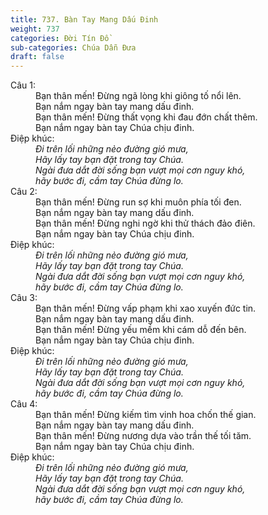 ```yaml
---
title: 737. Bàn Tay Mang Dấu Đinh
weight: 737
categories: Đời Tín Đồ
sub-categories: Chúa Dẫn Đưa
draft: false
---
```

<dl><dt>Câu 1:</dt><dd data-verse="1">Bạn thân mến! Đừng ngã lòng khi giông tố nổi lên. <br/>Bạn nắm ngay bàn tay mang dấu đinh. <br/>Bạn thân mến! Đừng thất vọng khi đau đớn chất thêm. <br/>Bạn nắm ngay bàn tay Chúa chịu đinh. </dd><dt>Điệp khúc:</dt><dd data-chorus="1"><em>Đi trên lối những nẻo đường gió mưa, <br/>Hãy lấy tay bạn đặt trong tay Chúa. <br/>Ngài đưa dắt đời sống bạn vượt mọi cơn nguy khó, <br/>hãy bước đi, cầm tay Chúa đừng lo. </em></dd><dt>Câu 2:</dt><dd data-verse="2">Bạn thân mến! Đừng run sợ khi muôn phía tối đen. <br/>Bạn nắm ngay bàn tay mang dấu đinh. <br/>Bạn thân mến! Đừng nghi ngờ khi thử thách đảo điên. <br/>Bạn nắm ngay bàn tay Chúa chịu đinh. </dd><dt>Điệp khúc:</dt><dd data-chorus="1"><em>Đi trên lối những nẻo đường gió mưa, <br/>Hãy lấy tay bạn đặt trong tay Chúa. <br/>Ngài đưa dắt đời sống bạn vượt mọi cơn nguy khó, <br/>hãy bước đi, cầm tay Chúa đừng lo. </em></dd><dt>Câu 3:</dt><dd data-verse="3">Bạn thân mến! Đừng vấp phạm khi xao xuyến đức tin. <br/>Bạn nắm ngay bàn tay mang dấu đinh. <br/>Bạn thân mến! Đừng yếu mềm khi cám dỗ đến bên. <br/>Bạn nắm ngay bàn tay Chúa chịu đinh. </dd><dt>Điệp khúc:</dt><dd data-chorus="1"><em>Đi trên lối những nẻo đường gió mưa, <br/>Hãy lấy tay bạn đặt trong tay Chúa. <br/>Ngài đưa dắt đời sống bạn vượt mọi cơn nguy khó, <br/>hãy bước đi, cầm tay Chúa đừng lo. </em></dd><dt>Câu 4:</dt><dd data-verse="4">Bạn thân mến! Đừng kiếm tìm vinh hoa chốn thế gian. <br/>Bạn nắm ngay bàn tay mang dấu đinh. <br/>Bạn thân mến! Đừng nương dựa vào trần thế tối tăm. <br/>Bạn nắm ngay bàn tay Chúa chịu đinh. </dd><dt>Điệp khúc:</dt><dd data-chorus="1"><em>Đi trên lối những nẻo đường gió mưa, <br/>Hãy lấy tay bạn đặt trong tay Chúa. <br/>Ngài đưa dắt đời sống bạn vượt mọi cơn nguy khó, <br/>hãy bước đi, cầm tay Chúa đừng lo. </em></dd></dl>